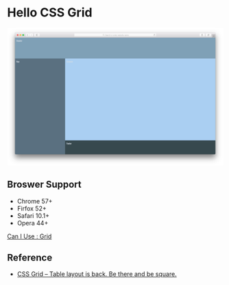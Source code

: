 # Hello CSS Grid

![screenshot](screenshot.png)

## Broswer Support

* Chrome 57+
* Firfox 52+
* Safari 10.1+
* Opera 44+

[Can I Use : Grid](http://caniuse.com/#search=grid)

## Reference

* [CSS Grid – Table layout is back. Be there and be square.](https://developers.google.com/web/updates/2017/01/css-grid)
